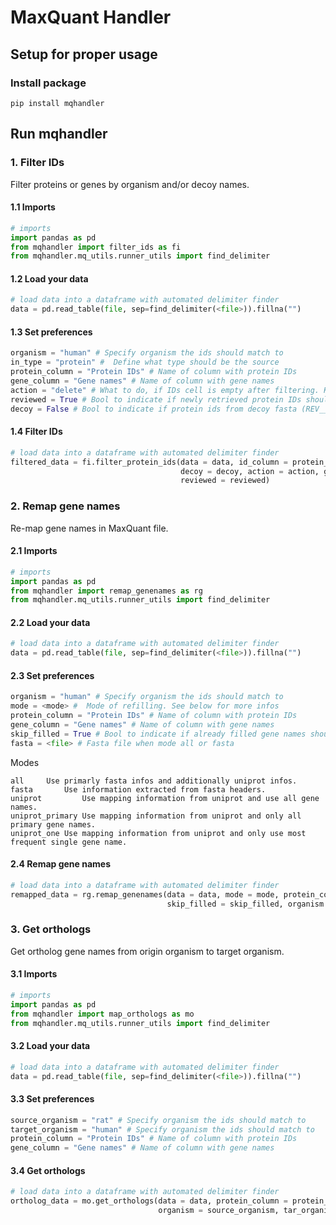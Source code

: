# MaxQuant Handler

## Setup for proper usage


### Install package
```shell
pip install mqhandler
```

## Run mqhandler
### 1. Filter IDs
Filter proteins or genes by organism and/or decoy names.
#### 1.1 Imports
```python
# imports
import pandas as pd
from mqhandler import filter_ids as fi
from mqhandler.mq_utils.runner_utils import find_delimiter
```
#### 1.2 Load your data
```python
# load data into a dataframe with automated delimiter finder
data = pd.read_table(file, sep=find_delimiter(<file>)).fillna("")
```
#### 1.3 Set preferences
```python
organism = "human" # Specify organism the ids should match to
in_type = "protein" #  Define what type should be the source
protein_column = "Protein IDs" # Name of column with protein IDs
gene_column = "Gene names" # Name of column with gene names
action = "delete" # What to do, if IDs cell is empty after filtering. Keep empty cell, delete it or fill it based on gene name.
reviewed = True # Bool to indicate if newly retrieved protein IDs should be reduced to reviewed ones
decoy = False # Bool to indicate if protein ids from decoy fasta (REV__, CON__) should be kept
```
#### 1.4 Filter IDs
```python
# load data into a dataframe with automated delimiter finder
filtered_data = fi.filter_protein_ids(data = data, id_column = protein_column, organism = organism,
                                      decoy = decoy, action = action, gene_column = gene_column,
                                      reviewed = reviewed)
```
### 2. Remap gene names
Re-map gene names in MaxQuant file.
#### 2.1 Imports
```python
# imports
import pandas as pd
from mqhandler import remap_genenames as rg
from mqhandler.mq_utils.runner_utils import find_delimiter
```
#### 2.2 Load your data
```python
# load data into a dataframe with automated delimiter finder
data = pd.read_table(file, sep=find_delimiter(<file>)).fillna("")
```
#### 2.3 Set preferences
```python
organism = "human" # Specify organism the ids should match to
mode = <mode> #  Mode of refilling. See below for more infos
protein_column = "Protein IDs" # Name of column with protein IDs
gene_column = "Gene names" # Name of column with gene names
skip_filled = True # Bool to indicate if already filled gene names should be skipped
fasta = <file> # Fasta file when mode all or fasta
```
Modes
```shell
all		Use primarly fasta infos and additionally uniprot infos.
fasta		Use information extracted from fasta headers.
uniprot	        Use mapping information from uniprot and use all gene names.
uniprot_primary Use mapping information from uniprot and only all primary gene names.
uniprot_one	Use mapping information from uniprot and only use most frequent single gene name.

```
#### 2.4 Remap gene names
```python
# load data into a dataframe with automated delimiter finder
remapped_data = rg.remap_genenames(data = data, mode = mode, protein_column = protein_column, gene_column = gene_column,
                                   skip_filled = skip_filled, organism = organism, fasta = fasta)
```
### 3. Get orthologs
Get ortholog gene names from origin organism to target organism.
#### 3.1 Imports
```python
# imports
import pandas as pd
from mqhandler import map_orthologs as mo
from mqhandler.mq_utils.runner_utils import find_delimiter
```
#### 3.2 Load your data
```python
# load data into a dataframe with automated delimiter finder
data = pd.read_table(file, sep=find_delimiter(<file>)).fillna("")
```
#### 3.3 Set preferences
```python
source_organism = "rat" # Specify organism the ids should match to
target_organism = "human" # Specify organism the ids should match to
protein_column = "Protein IDs" # Name of column with protein IDs
gene_column = "Gene names" # Name of column with gene names
```
#### 3.4 Get orthologs
```python
# load data into a dataframe with automated delimiter finder
ortholog_data = mo.get_orthologs(data = data, protein_column = protein_column, gene_column = gene_column,
                                 organism = source_organism, tar_organism = target_organism)
```
